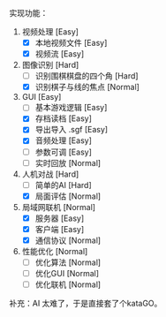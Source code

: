 实现功能：

1. 视频处理 [Easy]
   - [x] 本地视频文件 [Easy]
   - [x] 视频流 [Easy]
2. 图像识别 [Hard]
   - [ ] 识别围棋棋盘的四个角 [Hard]
   - [x] 识别棋子与线的焦点 [Normal]
3. GUI [Easy]
   - [ ] 基本游戏逻辑 [Easy]
   - [x] 存档读档 [Easy]
   - [x] 导出导入 .sgf [Easy]
   - [x] 音频处理 [Easy]
   - [ ] 参数可调 [Easy]
   - [ ] 实时回放 [Normal]
4. 人机对战 [Hard]
   - [ ] 简单的AI [Hard]
   - [x] 局面评估 [Normal]
5. 局域网联机 [Normal]
   - [x] 服务器 [Easy]
   - [x] 客户端 [Easy]
   - [x] 通信协议 [Normal]
6. 性能优化 [Normal]
   - [ ] 优化算法 [Normal]
   - [ ] 优化GUI [Normal]
   - [ ] 优化联机 [Normal] 

补充：AI 太难了，于是直接套了个kataGO。

<!--
关于图像处理的一些解决方案：

1. 识别围棋棋盘的四个角：
   - 方案1：初始时边缘检测，后面固定
   - 方案2：后面重新检测 难点：棋子过多遮蔽边线
   - 方案3：手动选定
2. 识别棋子与线的焦点：
   - 方案1：手动设置卷积核，例如加权取平均
   - 方案2：Haar级联分类器
      - 四层 CNN
-->





























